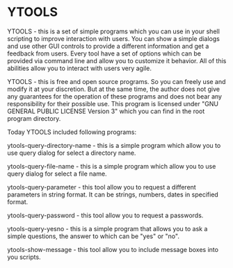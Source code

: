 # YTOOLS

YTOOLS - this is a set of simple programs which you can use in your shell scripting to improve interaction with users.
You can show a simple dialogs and use other GUI controls to provide a different information and get a feedback from users.
Every tool have a set of options which can be provided via command line and allow you to customize it behavior.
All of this abilities allow you to interact with users very agile.

YTOOLS - this is free and open source programs.
So you can freely use and modify it at your discretion.
But at the same time, the author does not give any guarantees for the operation of these programs and does not bear any responsibility for their possible use.
This program is licensed under "GNU GENERAL PUBLIC LICENSE Version 3" which you can find in the root program directory.

Today YTOOLS included following programs:

ytools-query-directory-name - this is a simple program which allow you to use query dialog for select a directory name.

ytools-query-file-name - this is a simple program which allow you to use query dialog for select a file name.

ytools-query-parameter - this tool allow you to request a different parameters in string format. It can be strings, numbers, dates in specified format.

ytools-query-password - this tool allow you to request a passwords.

ytools-query-yesno - this is a simple program that allows you to ask a simple questions, the answer to which can be "yes" or "no".

ytools-show-message - this tool allow you to include message boxes into you scripts.
